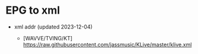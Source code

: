 # EPG to xml

* xml addr (updated 2023-12-04)

  - [WAVVE/TVING/KT]
    https://raw.githubusercontent.com/jassmusic/KLive/master/klive.xml

